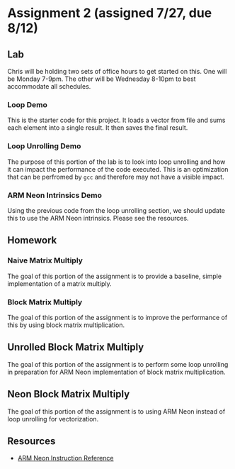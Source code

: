# Assignment 2 (assigned 7/27, due 8/12)

## Lab

Chris will be holding two sets of office hours to get started on this.  One will be Monday 7-9pm.  The other will be Wednesday 8-10pm to best accommodate all schedules.

### Loop Demo
This is the starter code for this project.  It loads a vector from file and sums each element into a single result.  It then saves the final result.

### Loop Unrolling Demo
The purpose of this portion of the lab is to look into loop unrolling and how it can impact the performance of the code executed.  This is an optimization that can be perfromed by `gcc` and therefore may not have a visible impact.

### ARM Neon Intrinsics Demo
Using the previous code from the loop unrolling section, we should update this to use the ARM Neon intrinsics.  Please see the resources.

## Homework

### Naive Matrix Multiply
The goal of this portion of the assignment is to provide a baseline, simple implementation of a matrix multiply.

### Block Matrix Multiply
The goal of this portion of the assignment is to improve the performance of this by using block matrix multiplication.

## Unrolled Block Matrix Multiply
The goal of this portion of the assignment is to perform some loop unrolling in preparation for ARM Neon implementation of block matrix multiplication.

## Neon Block Matrix Multiply
The goal of this portion of the assignment is to using ARM Neon instead of loop unrolling for vectorization.

## Resources

* [ARM Neon Instruction Reference](https://developer.arm.com/architectures/instruction-sets/intrinsics/#f:@navigationhierarchiessimdisa=%5BNeon%5D&f:@navigationhierarchiesreturnbasetype=%5Bfloat%5D&f:@navigationhierarchieselementbitsize=%5B32%5D)